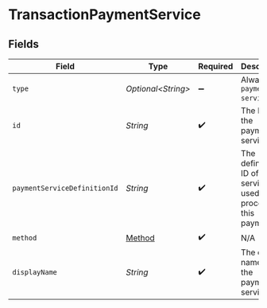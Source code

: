 # TransactionPaymentService


## Fields

| Field                                                          | Type                                                           | Required                                                       | Description                                                    | Example                                                        |
| -------------------------------------------------------------- | -------------------------------------------------------------- | -------------------------------------------------------------- | -------------------------------------------------------------- | -------------------------------------------------------------- |
| `type`                                                         | *Optional\<String>*                                            | :heavy_minus_sign:                                             | Always `payment-service`.                                      | payment-service                                                |
| `id`                                                           | *String*                                                       | :heavy_check_mark:                                             | The ID for the payment-service.                                | 824ff064-7f4b-430b-9801-59aff90d013e                           |
| `paymentServiceDefinitionId`                                   | *String*                                                       | :heavy_check_mark:                                             | The definition ID of the service used to process this payment. | stripe-card                                                    |
| `method`                                                       | [Method](../../models/components/Method.md)                    | :heavy_check_mark:                                             | N/A                                                            |                                                                |
| `displayName`                                                  | *String*                                                       | :heavy_check_mark:                                             | The display name for the payment service.                      | Stripe USA                                                     |
